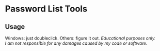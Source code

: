 # Password List Tools
## Usage
Windows: just doubleclick.
Others: figure it out.
_Educational purposes only. I am not responsible for any damages caused by my code or software._
